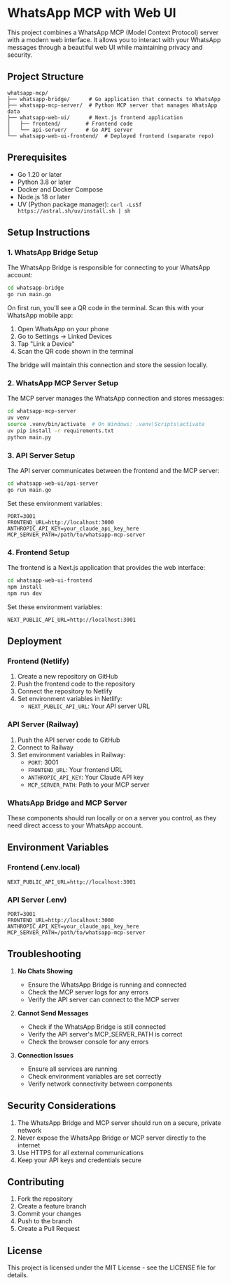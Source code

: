 # WhatsApp MCP with Web UI

This project combines a WhatsApp MCP (Model Context Protocol) server with a modern web interface. It allows you to interact with your WhatsApp messages through a beautiful web UI while maintaining privacy and security.

## Project Structure

```
whatsapp-mcp/
├── whatsapp-bridge/      # Go application that connects to WhatsApp
├── whatsapp-mcp-server/  # Python MCP server that manages WhatsApp data
├── whatsapp-web-ui/      # Next.js frontend application
│   ├── frontend/        # Frontend code
│   └── api-server/      # Go API server
└── whatsapp-web-ui-frontend/  # Deployed frontend (separate repo)
```

## Prerequisites

- Go 1.20 or later
- Python 3.8 or later
- Docker and Docker Compose
- Node.js 18 or later
- UV (Python package manager): `curl -LsSf https://astral.sh/uv/install.sh | sh`

## Setup Instructions

### 1. WhatsApp Bridge Setup

The WhatsApp Bridge is responsible for connecting to your WhatsApp account:

```bash
cd whatsapp-bridge
go run main.go
```

On first run, you'll see a QR code in the terminal. Scan this with your WhatsApp mobile app:
1. Open WhatsApp on your phone
2. Go to Settings → Linked Devices
3. Tap "Link a Device"
4. Scan the QR code shown in the terminal

The bridge will maintain this connection and store the session locally.

### 2. WhatsApp MCP Server Setup

The MCP server manages the WhatsApp connection and stores messages:

```bash
cd whatsapp-mcp-server
uv venv
source .venv/bin/activate  # On Windows: .venv\Scripts\activate
uv pip install -r requirements.txt
python main.py
```

### 3. API Server Setup

The API server communicates between the frontend and the MCP server:

```bash
cd whatsapp-web-ui/api-server
go run main.go
```

Set these environment variables:
```env
PORT=3001
FRONTEND_URL=http://localhost:3000
ANTHROPIC_API_KEY=your_claude_api_key_here
MCP_SERVER_PATH=/path/to/whatsapp-mcp-server
```

### 4. Frontend Setup

The frontend is a Next.js application that provides the web interface:

```bash
cd whatsapp-web-ui-frontend
npm install
npm run dev
```

Set these environment variables:
```env
NEXT_PUBLIC_API_URL=http://localhost:3001
```

## Deployment

### Frontend (Netlify)
1. Create a new repository on GitHub
2. Push the frontend code to the repository
3. Connect the repository to Netlify
4. Set environment variables in Netlify:
   - `NEXT_PUBLIC_API_URL`: Your API server URL

### API Server (Railway)
1. Push the API server code to GitHub
2. Connect to Railway
3. Set environment variables in Railway:
   - `PORT`: 3001
   - `FRONTEND_URL`: Your frontend URL
   - `ANTHROPIC_API_KEY`: Your Claude API key
   - `MCP_SERVER_PATH`: Path to your MCP server

### WhatsApp Bridge and MCP Server
These components should run locally or on a server you control, as they need direct access to your WhatsApp account.

## Environment Variables

### Frontend (.env.local)
```env
NEXT_PUBLIC_API_URL=http://localhost:3001
```

### API Server (.env)
```env
PORT=3001
FRONTEND_URL=http://localhost:3000
ANTHROPIC_API_KEY=your_claude_api_key_here
MCP_SERVER_PATH=/path/to/whatsapp-mcp-server
```

## Troubleshooting

1. **No Chats Showing**
   - Ensure the WhatsApp Bridge is running and connected
   - Check the MCP server logs for any errors
   - Verify the API server can connect to the MCP server

2. **Cannot Send Messages**
   - Check if the WhatsApp Bridge is still connected
   - Verify the API server's MCP_SERVER_PATH is correct
   - Check the browser console for any errors

3. **Connection Issues**
   - Ensure all services are running
   - Check environment variables are set correctly
   - Verify network connectivity between components

## Security Considerations

1. The WhatsApp Bridge and MCP server should run on a secure, private network
2. Never expose the WhatsApp Bridge or MCP server directly to the internet
3. Use HTTPS for all external communications
4. Keep your API keys and credentials secure

## Contributing

1. Fork the repository
2. Create a feature branch
3. Commit your changes
4. Push to the branch
5. Create a Pull Request

## License

This project is licensed under the MIT License - see the LICENSE file for details.
